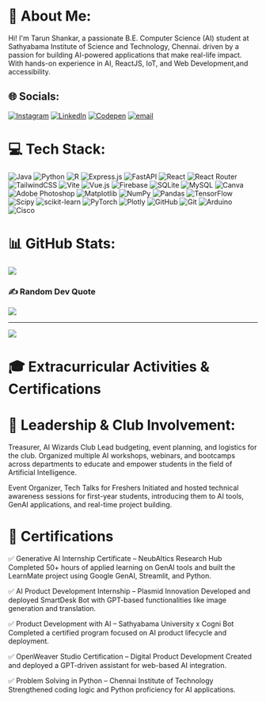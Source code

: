 # 💫 About Me:
Hi! I'm Tarun Shankar, a passionate B.E. Computer Science (AI) student at Sathyabama Institute of Science and Technology, Chennai. driven by a passion for building AI-powered applications that make real-life impact. With hands-on experience in AI, ReactJS, IoT, and Web Development,and accessibility.


## 🌐 Socials:
[![Instagram](https://img.shields.io/badge/Instagram-%23E4405F.svg?logo=Instagram&logoColor=white)](https://instagram.com/tar_un_002) [![LinkedIn](https://img.shields.io/badge/LinkedIn-%230077B5.svg?logo=linkedin&logoColor=white)](https://linkedin.com/in/tarun-s-800a6a29b) [![Codepen](https://img.shields.io/badge/Codepen-000000?logo=codepen&logoColor=white)](https://codepen.io/@lgzgisny-the-typescripter) [![email](https://img.shields.io/badge/Email-D14836?logo=gmail&logoColor=white)](mailto:shankartarun02@gmail.com) 

# 💻 Tech Stack:
![Java](https://img.shields.io/badge/java-%23ED8B00.svg?style=for-the-badge&logo=openjdk&logoColor=white) ![Python](https://img.shields.io/badge/python-3670A0?style=for-the-badge&logo=python&logoColor=ffdd54) ![R](https://img.shields.io/badge/r-%23276DC3.svg?style=for-the-badge&logo=r&logoColor=white) ![Express.js](https://img.shields.io/badge/express.js-%23404d59.svg?style=for-the-badge&logo=express&logoColor=%2361DAFB) ![FastAPI](https://img.shields.io/badge/FastAPI-005571?style=for-the-badge&logo=fastapi) ![React](https://img.shields.io/badge/react-%2320232a.svg?style=for-the-badge&logo=react&logoColor=%2361DAFB) ![React Router](https://img.shields.io/badge/React_Router-CA4245?style=for-the-badge&logo=react-router&logoColor=white) ![TailwindCSS](https://img.shields.io/badge/tailwindcss-%2338B2AC.svg?style=for-the-badge&logo=tailwind-css&logoColor=white) ![Vite](https://img.shields.io/badge/vite-%23646CFF.svg?style=for-the-badge&logo=vite&logoColor=white) ![Vue.js](https://img.shields.io/badge/vue.js-%2335495e.svg?style=for-the-badge&logo=vuedotjs&logoColor=%234FC08D) ![Firebase](https://img.shields.io/badge/firebase-a08021?style=for-the-badge&logo=firebase&logoColor=ffcd34) ![SQLite](https://img.shields.io/badge/sqlite-%2307405e.svg?style=for-the-badge&logo=sqlite&logoColor=white) ![MySQL](https://img.shields.io/badge/mysql-4479A1.svg?style=for-the-badge&logo=mysql&logoColor=white) ![Canva](https://img.shields.io/badge/Canva-%2300C4CC.svg?style=for-the-badge&logo=Canva&logoColor=white) ![Adobe Photoshop](https://img.shields.io/badge/adobe%20photoshop-%2331A8FF.svg?style=for-the-badge&logo=adobe%20photoshop&logoColor=white) ![Matplotlib](https://img.shields.io/badge/Matplotlib-%23ffffff.svg?style=for-the-badge&logo=Matplotlib&logoColor=black) ![NumPy](https://img.shields.io/badge/numpy-%23013243.svg?style=for-the-badge&logo=numpy&logoColor=white) ![Pandas](https://img.shields.io/badge/pandas-%23150458.svg?style=for-the-badge&logo=pandas&logoColor=white) ![TensorFlow](https://img.shields.io/badge/TensorFlow-%23FF6F00.svg?style=for-the-badge&logo=TensorFlow&logoColor=white) ![Scipy](https://img.shields.io/badge/SciPy-%230C55A5.svg?style=for-the-badge&logo=scipy&logoColor=%white) ![scikit-learn](https://img.shields.io/badge/scikit--learn-%23F7931E.svg?style=for-the-badge&logo=scikit-learn&logoColor=white) ![PyTorch](https://img.shields.io/badge/PyTorch-%23EE4C2C.svg?style=for-the-badge&logo=PyTorch&logoColor=white) ![Plotly](https://img.shields.io/badge/Plotly-%233F4F75.svg?style=for-the-badge&logo=plotly&logoColor=white) ![GitHub](https://img.shields.io/badge/github-%23121011.svg?style=for-the-badge&logo=github&logoColor=white) ![Git](https://img.shields.io/badge/git-%23F05033.svg?style=for-the-badge&logo=git&logoColor=white) ![Arduino](https://img.shields.io/badge/-Arduino-00979D?style=for-the-badge&logo=Arduino&logoColor=white) ![Cisco](https://img.shields.io/badge/cisco-%23049fd9.svg?style=for-the-badge&logo=cisco&logoColor=black)
# 📊 GitHub Stats:
![](https://github-readme-stats.vercel.app/api/top-langs/?username=tarunshankar02&theme=dark&hide_border=true&include_all_commits=false&count_private=false&layout=compact)

### ✍️ Random Dev Quote
![](https://quotes-github-readme.vercel.app/api?type=horizontal&theme=radical) 

---
[![](https://visitcount.itsvg.in/api?id=tarunshankar02&icon=0&color=0)](https://visitcount.itsvg.in)

# 🎓 Extracurricular Activities & Certifications

# 👥 Leadership & Club Involvement:

Treasurer, AI Wizards Club
Lead budgeting, event planning, and logistics for the club. Organized multiple AI workshops, webinars, and bootcamps across departments to educate and empower students in the field of Artificial Intelligence.

Event Organizer, Tech Talks for Freshers
Initiated and hosted technical awareness sessions for first-year students, introducing them to AI tools, GenAI applications, and real-time project building.

# 📜 Certifications

✅ Generative AI Internship Certificate – NeubAItics Research Hub
Completed 50+ hours of applied learning on GenAI tools and built the LearnMate project using Google GenAI, Streamlit, and Python.

✅ AI Product Development Internship – Plasmid Innovation
Developed and deployed SmartDesk Bot with GPT-based functionalities like image generation and translation.

✅ Product Development with AI – Sathyabama University x Cogni Bot
Completed a certified program focused on AI product lifecycle and deployment.

✅ OpenWeaver Studio Certification – Digital Product Development
Created and deployed a GPT-driven assistant for web-based AI integration.

✅ Problem Solving in Python – Chennai Institute of Technology
Strengthened coding logic and Python proficiency for AI applications.

<!-- Proudly created with GPRM ( https://gprm.itsvg.in ) -->

